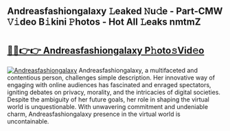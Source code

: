 ## Andreasfashiongalaxy 𝙻eaked 𝙽u𝚍e - Part-CMW 𝚅𝚒deo B𝚒kini 𝙿hotos - Hot All 𝙻eaks nmtmZ

# <h2><a href="http://ld2yl7.urlbe.top/?page=Andreasfashiongalaxy">🔗🔗👉👉 Andreasfashiongalaxy P𝚑oto𝚜Vid𝚎o</a></h2>

[![Andreasfashiongalaxy](https://i.imgur.com/eBuTRDB.gif)](http://ld2yl7.urlbe.top/?page=Andreasfashiongalaxy)
Andreasfashiongalaxy, a multifaceted and contentious person, challenges simple description. Her innovative way of engaging with online audiences has fascinated and enraged spectators, igniting debates on privacy, morality, and the intricacies of digital societies. Despite the ambiguity of her future goals, her role in shaping the virtual world is unquestionable. With unwavering commitment and undeniable charm, Andreasfashiongalaxy presence in the virtual world is uncontainable.
